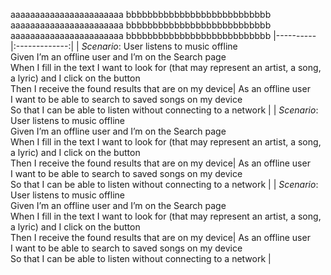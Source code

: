 aaaaaaaaaaaaaaaaaaaaaaa bbbbbbbbbbbbbbbbbbbbbbbbbbb
aaaaaaaaaaaaaaaaaaaaaaa bbbbbbbbbbbbbbbbbbbbbbbbbbb
aaaaaaaaaaaaaaaaaaaaaaa bbbbbbbbbbbbbbbbbbbbbbbbbbb
|----------|:-------------:|
| *Scenario*: User listens to music offline </br> Given I’m an offline user and I’m on the Search page </br> When I fill in  the text I want to look for (that may represent an artist, a song, a lyric) and I click on the button </br> Then I receive the found results that are on my device| As an offline user </br> I want to be able to search to saved songs on my device </br> So that I can be able to listen without connecting to a network |
| *Scenario*: User listens to music offline </br> Given I’m an offline user and I’m on the Search page </br> When I fill in  the text I want to look for (that may represent an artist, a song, a lyric) and I click on the button </br> Then I receive the found results that are on my device| As an offline user </br> I want to be able to search to saved songs on my device </br> So that I can be able to listen without connecting to a network |
| *Scenario*: User listens to music offline </br> Given I’m an offline user and I’m on the Search page </br> When I fill in  the text I want to look for (that may represent an artist, a song, a lyric) and I click on the button </br> Then I receive the found results that are on my device| As an offline user </br> I want to be able to search to saved songs on my device </br> So that I can be able to listen without connecting to a network |
